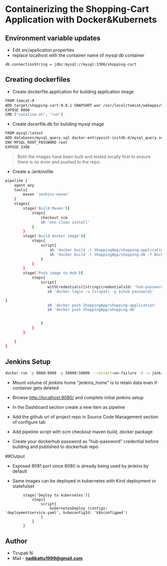 # Containerizing the Shopping-Cart Application with Docker&Kubernets

## Environment variable updates

- Edit src/application.properties
- replace localhost with the container name of mysql db container

```
db.connectionString = jdbc:mysql://mysql:3306/shopping-cart
```

## Creating dockerfiles

- Create dockerfile.application for building application image

```bash
FROM tomcat:9
ADD target/shopping-cart-0.0.1-SNAPSHOT.war /usr/local/tomcat/webapps/shopping-cart-0.0.1-SNAPSHOT.war
EXPOSE 8080
CMD ["catalina.sh", "run"]

```

- Create docerfile.db for building mysql image

```bash
FROM mysql:latest
ADD databases/mysql_query.sql docker-entrypoint-initdb.d/mysql_query.sql
ENV MYSQL_ROOT_PASSWORD root
EXPOSE 3306

```

> Both the images have been built and tested locally first to ensure there is no error and pushed to the repo.

- Create a Jenkinsfile

```bash
pipeline {
    agent any
    tools{
        maven 'jenkins-maven'
    }
    stages{
        stage('Build Maven'){
            steps{
                checkout scm
                sh 'mvn clean install'
            }
        }
        stage('Build docker image'){
            steps{
                script{
                    sh 'docker build -t ShoppingApp/shopping-application -f Dockerfile.application .'
                    sh 'docker build -t ShoppingApp/shopping-db -f Dockerfile.db .'
                }
            }
        }
        stage('Push image to Hub'){
            steps{
                script{
                   withCredentials([string(credentialsId: 'hub-password', variable: 'hub-password')]) {
                   sh 'docker login -u tirupati -p ${hub-password}'

}
                   sh 'docker push ShoppingApp/shopping-application'
                   sh 'docker push ShoppingApp/shopping-db'

                   
                }
            }
        }

    }
}

```

## Jenkins Setup

```bash
docker run -p 8080:8080 -p 50000:50000 --restart=on-failure -d -v jenkins_home:/var/jenkins_home jenkins/jenkins:lts-jdk11

```

- Mount volume of jenkins home "jenkins_home" is to retain data even if container gets deleted

- Browse [http://localhost:8080/](http://localhost:8080/) and complete initial jenkins setup


- In the Dashboard section create a new item as pipeline

- Add the github url of project repo in Source Code Management section of configure tab

- Add pipeline script with scm checkout maven build, docker package

- Create your dockerhub password as "hub-password" credential before building and published to dockerhub repo

##Output

- Exposed 8081 port since 8080 is already being used by jenkins by default

- Same images can be deployed in kubernetes with Kind deployment or statefulset

```
        stage('Deploy to kubernetes'){
            steps{
                script{
                    kubernetesDeploy (configs: 'deploymentservice.yaml', kubeconfigId: 'k8sconfigpwd')
                }
            }
        }
```

## Author

- Tirupati N
- Mail - **nadikattu1999@gmail.com**
